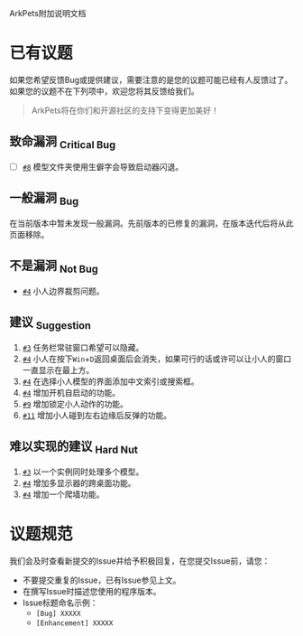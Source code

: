 ArkPets附加说明文档
# 已有议题

如果您希望反馈Bug或提供建议，需要注意的是您的议题可能已经有人反馈过了。如果您的议题不在下列项中，欢迎您将其反馈给我们。
> ArkPets将在你们和开源社区的支持下变得更加美好！

## 致命漏洞 <sub>Critical Bug</sub>
- [ ] [`#8`](https://github.com/isHarryh/Ark-Pets/issues/8) 模型文件夹使用生僻字会导致启动器闪退。

## 一般漏洞 <sub>Bug</sub>
在当前版本中暂未发现一般漏洞。先前版本的已修复的漏洞，在版本迭代后将从此页面移除。

## 不是漏洞 <sub>Not Bug</sub>
- [`#4`](https://github.com/isHarryh/Ark-Pets/issues/4) 小人边界裁剪问题。

## 建议 <sub>Suggestion</sub>
1. [`#3`](https://github.com/isHarryh/Ark-Pets/issues/3) 任务栏常驻窗口希望可以隐藏。
2. [`#4`](https://github.com/isHarryh/Ark-Pets/issues/4) 小人在按下`Win`+`D`返回桌面后会消失，如果可行的话或许可以让小人的窗口一直显示在最上方。
3. [`#4`](https://github.com/isHarryh/Ark-Pets/issues/4) 在选择小人模型的界面添加中文索引或搜索框。
4. [`#4`](https://github.com/isHarryh/Ark-Pets/issues/4) 增加开机自启动的功能。
5. [`#9`](https://github.com/isHarryh/Ark-Pets/issues/9) 增加锁定小人动作的功能。
6. [`#11`](https://github.com/isHarryh/Ark-Pets/issues/11) 增加小人碰到左右边缘后反弹的功能。

## 难以实现的建议 <sub>Hard Nut</sub>
1. [`#3`](https://github.com/isHarryh/Ark-Pets/issues/4) 以一个实例同时处理多个模型。
2. [`#4`](https://github.com/isHarryh/Ark-Pets/issues/4) 增加多显示器的跨桌面功能。
3. [`#4`](https://github.com/isHarryh/Ark-Pets/issues/4) 增加一个爬墙功能。


# 议题规范
我们会及时查看新提交的Issue并给予积极回复，在您提交Issue前，请您：
- 不要提交重复的Issue，已有Issue参见上文。
- 在撰写Issue时描述您使用的程序版本。
- Issue标题命名示例：
    - `[Bug] XXXXX`
    - `[Enhancement] XXXXX`
